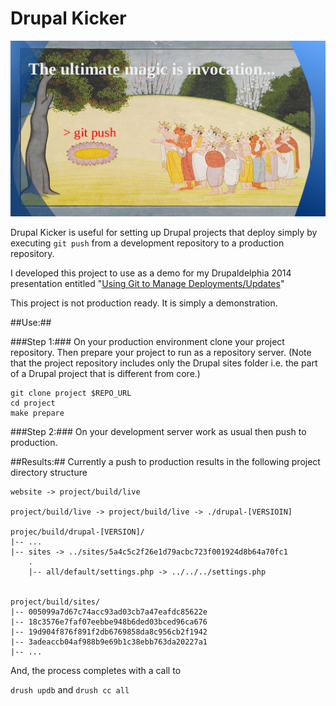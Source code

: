 Drupal Kicker
=============

![The Gods invoke Devi][gods]

Drupal Kicker is useful for setting up  Drupal projects that deploy simply by
executing  `git push` from a development repository to a production repository.

I developed this project to use as a demo for my Drupaldelphia 2014
presentation entitled "[Using Git to Manage Deployments/Updates][1]"

This project is not production ready.  It is simply a demonstration.

##Use:##

###Step 1:###
On your production environment clone your project repository. Then prepare your
project to run as a repository server. (Note that the project repository
includes only the Drupal sites folder i.e. the part of a Drupal project that is
different from core.)

```shell
git clone project $REPO_URL
cd project
make prepare
```

###Step 2:###
On your development server work as usual then push to production.


##Results:##
Currently a push to production results in the following project directory structure

```
website -> project/build/live

project/build/live -> project/build/live -> ./drupal-[VERSIOIN]

projec/build/drupal-[VERSION]/
|-- ...
|-- sites -> ../sites/5a4c5c2f26e1d79acbc723f001924d8b64a70fc1
    .
    |-- all/default/settings.php -> ../../../settings.php


project/build/sites/
|-- 005099a7d67c74acc93ad03cb7a47eafdc85622e
|-- 18c3576e7faf07eebbe948b6ded03bced96ca676
|-- 19d904f876f891f2db6769858da8c956cb2f1942
|-- 3adeaccb04af988b9e69b1c38ebb763da20227a1
|-- ...

```
And, the process completes with a call to

`drush updb` and `drush cc all`

[1]:http://drupaldelphia.com/program/schedule/sessions/using-git-manage-deployments-updates
[gods]:./git-push.jpg
